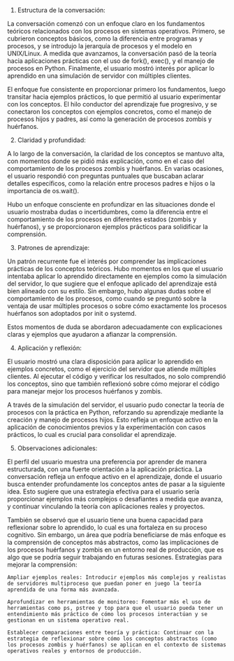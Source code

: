 1. Estructura de la conversación:

La conversación comenzó con un enfoque claro en los fundamentos teóricos relacionados con los procesos en sistemas operativos. Primero, se cubrieron conceptos básicos, como la diferencia entre programas y procesos, y se introdujo la jerarquía de procesos y el modelo en UNIX/Linux. A medida que avanzamos, la conversación pasó de la teoría hacia aplicaciones prácticas con el uso de fork(), exec(), y el manejo de procesos en Python. Finalmente, el usuario mostró interés por aplicar lo aprendido en una simulación de servidor con múltiples clientes.

El enfoque fue consistente en proporcionar primero los fundamentos, luego transitar hacia ejemplos prácticos, lo que permitió al usuario experimentar con los conceptos. El hilo conductor del aprendizaje fue progresivo, y se conectaron los conceptos con ejemplos concretos, como el manejo de procesos hijos y padres, así como la generación de procesos zombis y huérfanos.

2. Claridad y profundidad:

A lo largo de la conversación, la claridad de los conceptos se mantuvo alta, con momentos donde se pidió más explicación, como en el caso del comportamiento de los procesos zombis y huérfanos. En varias ocasiones, el usuario respondió con preguntas puntuales que buscaban aclarar detalles específicos, como la relación entre procesos padres e hijos o la importancia de os.wait().

Hubo un enfoque consciente en profundizar en las situaciones donde el usuario mostraba dudas o incertidumbres, como la diferencia entre el comportamiento de los procesos en diferentes estados (zombis y huérfanos), y se proporcionaron ejemplos prácticos para solidificar la comprensión.

3. Patrones de aprendizaje:

Un patrón recurrente fue el interés por comprender las implicaciones prácticas de los conceptos teóricos. Hubo momentos en los que el usuario intentaba aplicar lo aprendido directamente en ejemplos como la simulación del servidor, lo que sugiere que el enfoque aplicado del aprendizaje está bien alineado con su estilo. Sin embargo, hubo algunas dudas sobre el comportamiento de los procesos, como cuando se preguntó sobre la ventaja de usar múltiples procesos o sobre cómo exactamente los procesos huérfanos son adoptados por init o systemd.

Estos momentos de duda se abordaron adecuadamente con explicaciones claras y ejemplos que ayudaron a afianzar la comprensión.

4. Aplicación y reflexión:

El usuario mostró una clara disposición para aplicar lo aprendido en ejemplos concretos, como el ejercicio del servidor que atiende múltiples clientes. Al ejecutar el código y verificar los resultados, no solo comprendió los conceptos, sino que también reflexionó sobre cómo mejorar el código para manejar mejor los procesos huérfanos y zombis.

A través de la simulación del servidor, el usuario pudo conectar la teoría de procesos con la práctica en Python, reforzando su aprendizaje mediante la creación y manejo de procesos hijos. Esto refleja un enfoque activo en la aplicación de conocimientos previos y la experimentación con casos prácticos, lo cual es crucial para consolidar el aprendizaje.

5. Observaciones adicionales:

El perfil del usuario muestra una preferencia por aprender de manera estructurada, con una fuerte orientación a la aplicación práctica. La conversación refleja un enfoque activo en el aprendizaje, donde el usuario busca entender profundamente los conceptos antes de pasar a la siguiente idea. Esto sugiere que una estrategia efectiva para el usuario sería proporcionar ejemplos más complejos o desafiantes a medida que avanza, y continuar vinculando la teoría con aplicaciones reales y proyectos.

También se observó que el usuario tiene una buena capacidad para reflexionar sobre lo aprendido, lo cual es una fortaleza en su proceso cognitivo. Sin embargo, un área que podría beneficiarse de más enfoque es la comprensión de conceptos más abstractos, como las implicaciones de los procesos huérfanos y zombis en un entorno real de producción, que es algo que se podría seguir trabajando en futuras sesiones.
Estrategias para mejorar la comprensión:

    Ampliar ejemplos reales: Introducir ejemplos más complejos y realistas de servidores multiproceso que puedan poner en juego la teoría aprendida de una forma más avanzada.

    Aprofundizar en herramientas de monitoreo: Fomentar más el uso de herramientas como ps, pstree y top para que el usuario pueda tener un entendimiento más práctico de cómo los procesos interactúan y se gestionan en un sistema operativo real.

    Establecer comparaciones entre teoría y práctica: Continuar con la estrategia de reflexionar sobre cómo los conceptos abstractos (como los procesos zombis y huérfanos) se aplican en el contexto de sistemas operativos reales y entornos de producción.